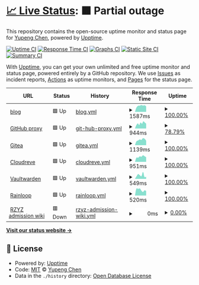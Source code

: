 # [📈 Live Status](https://cyp0633.github.io/uptime-monitor): <!--live status--> **🟧 Partial outage**

This repository contains the open-source uptime monitor and status page for [Yupeng Chen](cyp0633.icu), powered by [Upptime](https://github.com/upptime/upptime).

[![Uptime CI](https://github.com/cyp0633/uptime-monitor/workflows/Uptime%20CI/badge.svg)](https://github.com/cyp0633/uptime-monitor/actions?query=workflow%3A%22Uptime+CI%22)
[![Response Time CI](https://github.com/cyp0633/uptime-monitor/workflows/Response%20Time%20CI/badge.svg)](https://github.com/cyp0633/uptime-monitor/actions?query=workflow%3A%22Response+Time+CI%22)
[![Graphs CI](https://github.com/cyp0633/uptime-monitor/workflows/Graphs%20CI/badge.svg)](https://github.com/cyp0633/uptime-monitor/actions?query=workflow%3A%22Graphs+CI%22)
[![Static Site CI](https://github.com/cyp0633/uptime-monitor/workflows/Static%20Site%20CI/badge.svg)](https://github.com/cyp0633/uptime-monitor/actions?query=workflow%3A%22Static+Site+CI%22)
[![Summary CI](https://github.com/cyp0633/uptime-monitor/workflows/Summary%20CI/badge.svg)](https://github.com/cyp0633/uptime-monitor/actions?query=workflow%3A%22Summary+CI%22)

With [Upptime](https://upptime.js.org), you can get your own unlimited and free uptime monitor and status page, powered entirely by a GitHub repository. We use [Issues](https://github.com/cyp0633/uptime-monitor/issues) as incident reports, [Actions](https://github.com/cyp0633/uptime-monitor/actions) as uptime monitors, and [Pages](https://cyp0633.github.io/uptime-monitor) for the status page.

<!--start: status pages-->
<!-- This summary is generated by Upptime (https://github.com/upptime/upptime) -->
<!-- Do not edit this manually, your changes will be overwritten -->
<!-- prettier-ignore -->
| URL | Status | History | Response Time | Uptime |
| --- | ------ | ------- | ------------- | ------ |
| <img alt="" src="https://icons.duckduckgo.com/ip3/cyp0633.icu.ico" height="13"> [blog](https://cyp0633.icu) | 🟩 Up | [blog.yml](https://github.com/cyp0633/uptime-monitor/commits/HEAD/history/blog.yml) | <details><summary><img alt="Response time graph" src="./graphs/blog/response-time-week.png" height="20"> 1587ms</summary><br><a href="https://status.cyp0633.icu/history/blog"><img alt="Response time 1552" src="https://img.shields.io/endpoint?url=https%3A%2F%2Fraw.githubusercontent.com%2Fcyp0633%2Fuptime-monitor%2FHEAD%2Fapi%2Fblog%2Fresponse-time.json"></a><br><a href="https://status.cyp0633.icu/history/blog"><img alt="24-hour response time 1468" src="https://img.shields.io/endpoint?url=https%3A%2F%2Fraw.githubusercontent.com%2Fcyp0633%2Fuptime-monitor%2FHEAD%2Fapi%2Fblog%2Fresponse-time-day.json"></a><br><a href="https://status.cyp0633.icu/history/blog"><img alt="7-day response time 1587" src="https://img.shields.io/endpoint?url=https%3A%2F%2Fraw.githubusercontent.com%2Fcyp0633%2Fuptime-monitor%2FHEAD%2Fapi%2Fblog%2Fresponse-time-week.json"></a><br><a href="https://status.cyp0633.icu/history/blog"><img alt="30-day response time 1549" src="https://img.shields.io/endpoint?url=https%3A%2F%2Fraw.githubusercontent.com%2Fcyp0633%2Fuptime-monitor%2FHEAD%2Fapi%2Fblog%2Fresponse-time-month.json"></a><br><a href="https://status.cyp0633.icu/history/blog"><img alt="1-year response time 1552" src="https://img.shields.io/endpoint?url=https%3A%2F%2Fraw.githubusercontent.com%2Fcyp0633%2Fuptime-monitor%2FHEAD%2Fapi%2Fblog%2Fresponse-time-year.json"></a></details> | <details><summary><a href="https://status.cyp0633.icu/history/blog">100.00%</a></summary><a href="https://status.cyp0633.icu/history/blog"><img alt="All-time uptime 99.88%" src="https://img.shields.io/endpoint?url=https%3A%2F%2Fraw.githubusercontent.com%2Fcyp0633%2Fuptime-monitor%2FHEAD%2Fapi%2Fblog%2Fuptime.json"></a><br><a href="https://status.cyp0633.icu/history/blog"><img alt="24-hour uptime 100.00%" src="https://img.shields.io/endpoint?url=https%3A%2F%2Fraw.githubusercontent.com%2Fcyp0633%2Fuptime-monitor%2FHEAD%2Fapi%2Fblog%2Fuptime-day.json"></a><br><a href="https://status.cyp0633.icu/history/blog"><img alt="7-day uptime 100.00%" src="https://img.shields.io/endpoint?url=https%3A%2F%2Fraw.githubusercontent.com%2Fcyp0633%2Fuptime-monitor%2FHEAD%2Fapi%2Fblog%2Fuptime-week.json"></a><br><a href="https://status.cyp0633.icu/history/blog"><img alt="30-day uptime 100.00%" src="https://img.shields.io/endpoint?url=https%3A%2F%2Fraw.githubusercontent.com%2Fcyp0633%2Fuptime-monitor%2FHEAD%2Fapi%2Fblog%2Fuptime-month.json"></a><br><a href="https://status.cyp0633.icu/history/blog"><img alt="1-year uptime 99.88%" src="https://img.shields.io/endpoint?url=https%3A%2F%2Fraw.githubusercontent.com%2Fcyp0633%2Fuptime-monitor%2FHEAD%2Fapi%2Fblog%2Fuptime-year.json"></a></details>
| <img alt="" src="https://icons.duckduckgo.com/ip3/gh.cyp0633.icu.ico" height="13"> [GitHub proxy](https://gh.cyp0633.icu) | 🟩 Up | [git-hub-proxy.yml](https://github.com/cyp0633/uptime-monitor/commits/HEAD/history/git-hub-proxy.yml) | <details><summary><img alt="Response time graph" src="./graphs/git-hub-proxy/response-time-week.png" height="20"> 944ms</summary><br><a href="https://status.cyp0633.icu/history/git-hub-proxy"><img alt="Response time 907" src="https://img.shields.io/endpoint?url=https%3A%2F%2Fraw.githubusercontent.com%2Fcyp0633%2Fuptime-monitor%2FHEAD%2Fapi%2Fgit-hub-proxy%2Fresponse-time.json"></a><br><a href="https://status.cyp0633.icu/history/git-hub-proxy"><img alt="24-hour response time 905" src="https://img.shields.io/endpoint?url=https%3A%2F%2Fraw.githubusercontent.com%2Fcyp0633%2Fuptime-monitor%2FHEAD%2Fapi%2Fgit-hub-proxy%2Fresponse-time-day.json"></a><br><a href="https://status.cyp0633.icu/history/git-hub-proxy"><img alt="7-day response time 944" src="https://img.shields.io/endpoint?url=https%3A%2F%2Fraw.githubusercontent.com%2Fcyp0633%2Fuptime-monitor%2FHEAD%2Fapi%2Fgit-hub-proxy%2Fresponse-time-week.json"></a><br><a href="https://status.cyp0633.icu/history/git-hub-proxy"><img alt="30-day response time 944" src="https://img.shields.io/endpoint?url=https%3A%2F%2Fraw.githubusercontent.com%2Fcyp0633%2Fuptime-monitor%2FHEAD%2Fapi%2Fgit-hub-proxy%2Fresponse-time-month.json"></a><br><a href="https://status.cyp0633.icu/history/git-hub-proxy"><img alt="1-year response time 907" src="https://img.shields.io/endpoint?url=https%3A%2F%2Fraw.githubusercontent.com%2Fcyp0633%2Fuptime-monitor%2FHEAD%2Fapi%2Fgit-hub-proxy%2Fresponse-time-year.json"></a></details> | <details><summary><a href="https://status.cyp0633.icu/history/git-hub-proxy">78.79%</a></summary><a href="https://status.cyp0633.icu/history/git-hub-proxy"><img alt="All-time uptime 92.59%" src="https://img.shields.io/endpoint?url=https%3A%2F%2Fraw.githubusercontent.com%2Fcyp0633%2Fuptime-monitor%2FHEAD%2Fapi%2Fgit-hub-proxy%2Fuptime.json"></a><br><a href="https://status.cyp0633.icu/history/git-hub-proxy"><img alt="24-hour uptime 100.00%" src="https://img.shields.io/endpoint?url=https%3A%2F%2Fraw.githubusercontent.com%2Fcyp0633%2Fuptime-monitor%2FHEAD%2Fapi%2Fgit-hub-proxy%2Fuptime-day.json"></a><br><a href="https://status.cyp0633.icu/history/git-hub-proxy"><img alt="7-day uptime 78.79%" src="https://img.shields.io/endpoint?url=https%3A%2F%2Fraw.githubusercontent.com%2Fcyp0633%2Fuptime-monitor%2FHEAD%2Fapi%2Fgit-hub-proxy%2Fuptime-week.json"></a><br><a href="https://status.cyp0633.icu/history/git-hub-proxy"><img alt="30-day uptime 33.22%" src="https://img.shields.io/endpoint?url=https%3A%2F%2Fraw.githubusercontent.com%2Fcyp0633%2Fuptime-monitor%2FHEAD%2Fapi%2Fgit-hub-proxy%2Fuptime-month.json"></a><br><a href="https://status.cyp0633.icu/history/git-hub-proxy"><img alt="1-year uptime 92.59%" src="https://img.shields.io/endpoint?url=https%3A%2F%2Fraw.githubusercontent.com%2Fcyp0633%2Fuptime-monitor%2FHEAD%2Fapi%2Fgit-hub-proxy%2Fuptime-year.json"></a></details>
| <img alt="" src="https://icons.duckduckgo.com/ip3/git.cyp0633.icu.ico" height="13"> [Gitea](https://git.cyp0633.icu) | 🟩 Up | [gitea.yml](https://github.com/cyp0633/uptime-monitor/commits/HEAD/history/gitea.yml) | <details><summary><img alt="Response time graph" src="./graphs/gitea/response-time-week.png" height="20"> 1139ms</summary><br><a href="https://status.cyp0633.icu/history/gitea"><img alt="Response time 1118" src="https://img.shields.io/endpoint?url=https%3A%2F%2Fraw.githubusercontent.com%2Fcyp0633%2Fuptime-monitor%2FHEAD%2Fapi%2Fgitea%2Fresponse-time.json"></a><br><a href="https://status.cyp0633.icu/history/gitea"><img alt="24-hour response time 928" src="https://img.shields.io/endpoint?url=https%3A%2F%2Fraw.githubusercontent.com%2Fcyp0633%2Fuptime-monitor%2FHEAD%2Fapi%2Fgitea%2Fresponse-time-day.json"></a><br><a href="https://status.cyp0633.icu/history/gitea"><img alt="7-day response time 1139" src="https://img.shields.io/endpoint?url=https%3A%2F%2Fraw.githubusercontent.com%2Fcyp0633%2Fuptime-monitor%2FHEAD%2Fapi%2Fgitea%2Fresponse-time-week.json"></a><br><a href="https://status.cyp0633.icu/history/gitea"><img alt="30-day response time 1124" src="https://img.shields.io/endpoint?url=https%3A%2F%2Fraw.githubusercontent.com%2Fcyp0633%2Fuptime-monitor%2FHEAD%2Fapi%2Fgitea%2Fresponse-time-month.json"></a><br><a href="https://status.cyp0633.icu/history/gitea"><img alt="1-year response time 1118" src="https://img.shields.io/endpoint?url=https%3A%2F%2Fraw.githubusercontent.com%2Fcyp0633%2Fuptime-monitor%2FHEAD%2Fapi%2Fgitea%2Fresponse-time-year.json"></a></details> | <details><summary><a href="https://status.cyp0633.icu/history/gitea">100.00%</a></summary><a href="https://status.cyp0633.icu/history/gitea"><img alt="All-time uptime 98.69%" src="https://img.shields.io/endpoint?url=https%3A%2F%2Fraw.githubusercontent.com%2Fcyp0633%2Fuptime-monitor%2FHEAD%2Fapi%2Fgitea%2Fuptime.json"></a><br><a href="https://status.cyp0633.icu/history/gitea"><img alt="24-hour uptime 100.00%" src="https://img.shields.io/endpoint?url=https%3A%2F%2Fraw.githubusercontent.com%2Fcyp0633%2Fuptime-monitor%2FHEAD%2Fapi%2Fgitea%2Fuptime-day.json"></a><br><a href="https://status.cyp0633.icu/history/gitea"><img alt="7-day uptime 100.00%" src="https://img.shields.io/endpoint?url=https%3A%2F%2Fraw.githubusercontent.com%2Fcyp0633%2Fuptime-monitor%2FHEAD%2Fapi%2Fgitea%2Fuptime-week.json"></a><br><a href="https://status.cyp0633.icu/history/gitea"><img alt="30-day uptime 100.00%" src="https://img.shields.io/endpoint?url=https%3A%2F%2Fraw.githubusercontent.com%2Fcyp0633%2Fuptime-monitor%2FHEAD%2Fapi%2Fgitea%2Fuptime-month.json"></a><br><a href="https://status.cyp0633.icu/history/gitea"><img alt="1-year uptime 98.69%" src="https://img.shields.io/endpoint?url=https%3A%2F%2Fraw.githubusercontent.com%2Fcyp0633%2Fuptime-monitor%2FHEAD%2Fapi%2Fgitea%2Fuptime-year.json"></a></details>
| <img alt="" src="https://icons.duckduckgo.com/ip3/drive.cyp0633.icu.ico" height="13"> [Cloudreve](https://drive.cyp0633.icu) | 🟩 Up | [cloudreve.yml](https://github.com/cyp0633/uptime-monitor/commits/HEAD/history/cloudreve.yml) | <details><summary><img alt="Response time graph" src="./graphs/cloudreve/response-time-week.png" height="20"> 951ms</summary><br><a href="https://status.cyp0633.icu/history/cloudreve"><img alt="Response time 879" src="https://img.shields.io/endpoint?url=https%3A%2F%2Fraw.githubusercontent.com%2Fcyp0633%2Fuptime-monitor%2FHEAD%2Fapi%2Fcloudreve%2Fresponse-time.json"></a><br><a href="https://status.cyp0633.icu/history/cloudreve"><img alt="24-hour response time 855" src="https://img.shields.io/endpoint?url=https%3A%2F%2Fraw.githubusercontent.com%2Fcyp0633%2Fuptime-monitor%2FHEAD%2Fapi%2Fcloudreve%2Fresponse-time-day.json"></a><br><a href="https://status.cyp0633.icu/history/cloudreve"><img alt="7-day response time 951" src="https://img.shields.io/endpoint?url=https%3A%2F%2Fraw.githubusercontent.com%2Fcyp0633%2Fuptime-monitor%2FHEAD%2Fapi%2Fcloudreve%2Fresponse-time-week.json"></a><br><a href="https://status.cyp0633.icu/history/cloudreve"><img alt="30-day response time 907" src="https://img.shields.io/endpoint?url=https%3A%2F%2Fraw.githubusercontent.com%2Fcyp0633%2Fuptime-monitor%2FHEAD%2Fapi%2Fcloudreve%2Fresponse-time-month.json"></a><br><a href="https://status.cyp0633.icu/history/cloudreve"><img alt="1-year response time 879" src="https://img.shields.io/endpoint?url=https%3A%2F%2Fraw.githubusercontent.com%2Fcyp0633%2Fuptime-monitor%2FHEAD%2Fapi%2Fcloudreve%2Fresponse-time-year.json"></a></details> | <details><summary><a href="https://status.cyp0633.icu/history/cloudreve">100.00%</a></summary><a href="https://status.cyp0633.icu/history/cloudreve"><img alt="All-time uptime 99.99%" src="https://img.shields.io/endpoint?url=https%3A%2F%2Fraw.githubusercontent.com%2Fcyp0633%2Fuptime-monitor%2FHEAD%2Fapi%2Fcloudreve%2Fuptime.json"></a><br><a href="https://status.cyp0633.icu/history/cloudreve"><img alt="24-hour uptime 100.00%" src="https://img.shields.io/endpoint?url=https%3A%2F%2Fraw.githubusercontent.com%2Fcyp0633%2Fuptime-monitor%2FHEAD%2Fapi%2Fcloudreve%2Fuptime-day.json"></a><br><a href="https://status.cyp0633.icu/history/cloudreve"><img alt="7-day uptime 100.00%" src="https://img.shields.io/endpoint?url=https%3A%2F%2Fraw.githubusercontent.com%2Fcyp0633%2Fuptime-monitor%2FHEAD%2Fapi%2Fcloudreve%2Fuptime-week.json"></a><br><a href="https://status.cyp0633.icu/history/cloudreve"><img alt="30-day uptime 100.00%" src="https://img.shields.io/endpoint?url=https%3A%2F%2Fraw.githubusercontent.com%2Fcyp0633%2Fuptime-monitor%2FHEAD%2Fapi%2Fcloudreve%2Fuptime-month.json"></a><br><a href="https://status.cyp0633.icu/history/cloudreve"><img alt="1-year uptime 99.99%" src="https://img.shields.io/endpoint?url=https%3A%2F%2Fraw.githubusercontent.com%2Fcyp0633%2Fuptime-monitor%2FHEAD%2Fapi%2Fcloudreve%2Fuptime-year.json"></a></details>
| <img alt="" src="https://icons.duckduckgo.com/ip3/warden.cyp0633.icu.ico" height="13"> [Vaultwarden](https://warden.cyp0633.icu) | 🟩 Up | [vaultwarden.yml](https://github.com/cyp0633/uptime-monitor/commits/HEAD/history/vaultwarden.yml) | <details><summary><img alt="Response time graph" src="./graphs/vaultwarden/response-time-week.png" height="20"> 549ms</summary><br><a href="https://status.cyp0633.icu/history/vaultwarden"><img alt="Response time 441" src="https://img.shields.io/endpoint?url=https%3A%2F%2Fraw.githubusercontent.com%2Fcyp0633%2Fuptime-monitor%2FHEAD%2Fapi%2Fvaultwarden%2Fresponse-time.json"></a><br><a href="https://status.cyp0633.icu/history/vaultwarden"><img alt="24-hour response time 324" src="https://img.shields.io/endpoint?url=https%3A%2F%2Fraw.githubusercontent.com%2Fcyp0633%2Fuptime-monitor%2FHEAD%2Fapi%2Fvaultwarden%2Fresponse-time-day.json"></a><br><a href="https://status.cyp0633.icu/history/vaultwarden"><img alt="7-day response time 549" src="https://img.shields.io/endpoint?url=https%3A%2F%2Fraw.githubusercontent.com%2Fcyp0633%2Fuptime-monitor%2FHEAD%2Fapi%2Fvaultwarden%2Fresponse-time-week.json"></a><br><a href="https://status.cyp0633.icu/history/vaultwarden"><img alt="30-day response time 475" src="https://img.shields.io/endpoint?url=https%3A%2F%2Fraw.githubusercontent.com%2Fcyp0633%2Fuptime-monitor%2FHEAD%2Fapi%2Fvaultwarden%2Fresponse-time-month.json"></a><br><a href="https://status.cyp0633.icu/history/vaultwarden"><img alt="1-year response time 441" src="https://img.shields.io/endpoint?url=https%3A%2F%2Fraw.githubusercontent.com%2Fcyp0633%2Fuptime-monitor%2FHEAD%2Fapi%2Fvaultwarden%2Fresponse-time-year.json"></a></details> | <details><summary><a href="https://status.cyp0633.icu/history/vaultwarden">100.00%</a></summary><a href="https://status.cyp0633.icu/history/vaultwarden"><img alt="All-time uptime 99.57%" src="https://img.shields.io/endpoint?url=https%3A%2F%2Fraw.githubusercontent.com%2Fcyp0633%2Fuptime-monitor%2FHEAD%2Fapi%2Fvaultwarden%2Fuptime.json"></a><br><a href="https://status.cyp0633.icu/history/vaultwarden"><img alt="24-hour uptime 100.00%" src="https://img.shields.io/endpoint?url=https%3A%2F%2Fraw.githubusercontent.com%2Fcyp0633%2Fuptime-monitor%2FHEAD%2Fapi%2Fvaultwarden%2Fuptime-day.json"></a><br><a href="https://status.cyp0633.icu/history/vaultwarden"><img alt="7-day uptime 100.00%" src="https://img.shields.io/endpoint?url=https%3A%2F%2Fraw.githubusercontent.com%2Fcyp0633%2Fuptime-monitor%2FHEAD%2Fapi%2Fvaultwarden%2Fuptime-week.json"></a><br><a href="https://status.cyp0633.icu/history/vaultwarden"><img alt="30-day uptime 100.00%" src="https://img.shields.io/endpoint?url=https%3A%2F%2Fraw.githubusercontent.com%2Fcyp0633%2Fuptime-monitor%2FHEAD%2Fapi%2Fvaultwarden%2Fuptime-month.json"></a><br><a href="https://status.cyp0633.icu/history/vaultwarden"><img alt="1-year uptime 99.57%" src="https://img.shields.io/endpoint?url=https%3A%2F%2Fraw.githubusercontent.com%2Fcyp0633%2Fuptime-monitor%2FHEAD%2Fapi%2Fvaultwarden%2Fuptime-year.json"></a></details>
| <img alt="" src="https://icons.duckduckgo.com/ip3/mail.cyp0633.icu.ico" height="13"> [Rainloop](https://mail.cyp0633.icu) | 🟩 Up | [rainloop.yml](https://github.com/cyp0633/uptime-monitor/commits/HEAD/history/rainloop.yml) | <details><summary><img alt="Response time graph" src="./graphs/rainloop/response-time-week.png" height="20"> 520ms</summary><br><a href="https://status.cyp0633.icu/history/rainloop"><img alt="Response time 551" src="https://img.shields.io/endpoint?url=https%3A%2F%2Fraw.githubusercontent.com%2Fcyp0633%2Fuptime-monitor%2FHEAD%2Fapi%2Frainloop%2Fresponse-time.json"></a><br><a href="https://status.cyp0633.icu/history/rainloop"><img alt="24-hour response time 424" src="https://img.shields.io/endpoint?url=https%3A%2F%2Fraw.githubusercontent.com%2Fcyp0633%2Fuptime-monitor%2FHEAD%2Fapi%2Frainloop%2Fresponse-time-day.json"></a><br><a href="https://status.cyp0633.icu/history/rainloop"><img alt="7-day response time 520" src="https://img.shields.io/endpoint?url=https%3A%2F%2Fraw.githubusercontent.com%2Fcyp0633%2Fuptime-monitor%2FHEAD%2Fapi%2Frainloop%2Fresponse-time-week.json"></a><br><a href="https://status.cyp0633.icu/history/rainloop"><img alt="30-day response time 542" src="https://img.shields.io/endpoint?url=https%3A%2F%2Fraw.githubusercontent.com%2Fcyp0633%2Fuptime-monitor%2FHEAD%2Fapi%2Frainloop%2Fresponse-time-month.json"></a><br><a href="https://status.cyp0633.icu/history/rainloop"><img alt="1-year response time 551" src="https://img.shields.io/endpoint?url=https%3A%2F%2Fraw.githubusercontent.com%2Fcyp0633%2Fuptime-monitor%2FHEAD%2Fapi%2Frainloop%2Fresponse-time-year.json"></a></details> | <details><summary><a href="https://status.cyp0633.icu/history/rainloop">100.00%</a></summary><a href="https://status.cyp0633.icu/history/rainloop"><img alt="All-time uptime 99.99%" src="https://img.shields.io/endpoint?url=https%3A%2F%2Fraw.githubusercontent.com%2Fcyp0633%2Fuptime-monitor%2FHEAD%2Fapi%2Frainloop%2Fuptime.json"></a><br><a href="https://status.cyp0633.icu/history/rainloop"><img alt="24-hour uptime 100.00%" src="https://img.shields.io/endpoint?url=https%3A%2F%2Fraw.githubusercontent.com%2Fcyp0633%2Fuptime-monitor%2FHEAD%2Fapi%2Frainloop%2Fuptime-day.json"></a><br><a href="https://status.cyp0633.icu/history/rainloop"><img alt="7-day uptime 100.00%" src="https://img.shields.io/endpoint?url=https%3A%2F%2Fraw.githubusercontent.com%2Fcyp0633%2Fuptime-monitor%2FHEAD%2Fapi%2Frainloop%2Fuptime-week.json"></a><br><a href="https://status.cyp0633.icu/history/rainloop"><img alt="30-day uptime 100.00%" src="https://img.shields.io/endpoint?url=https%3A%2F%2Fraw.githubusercontent.com%2Fcyp0633%2Fuptime-monitor%2FHEAD%2Fapi%2Frainloop%2Fuptime-month.json"></a><br><a href="https://status.cyp0633.icu/history/rainloop"><img alt="1-year uptime 99.99%" src="https://img.shields.io/endpoint?url=https%3A%2F%2Fraw.githubusercontent.com%2Fcyp0633%2Fuptime-monitor%2FHEAD%2Fapi%2Frainloop%2Fuptime-year.json"></a></details>
| <img alt="" src="https://icons.duckduckgo.com/ip3/wiki.rzyzadmissionhelper.top.ico" height="13"> [RZYZ admission wiki](https://wiki.rzyzadmissionhelper.top) | 🟥 Down | [rzyz-admission-wiki.yml](https://github.com/cyp0633/uptime-monitor/commits/HEAD/history/rzyz-admission-wiki.yml) | <details><summary><img alt="Response time graph" src="./graphs/rzyz-admission-wiki/response-time-week.png" height="20"> 0ms</summary><br><a href="https://status.cyp0633.icu/history/rzyz-admission-wiki"><img alt="Response time 0" src="https://img.shields.io/endpoint?url=https%3A%2F%2Fraw.githubusercontent.com%2Fcyp0633%2Fuptime-monitor%2FHEAD%2Fapi%2Frzyz-admission-wiki%2Fresponse-time.json"></a><br><a href="https://status.cyp0633.icu/history/rzyz-admission-wiki"><img alt="24-hour response time 0" src="https://img.shields.io/endpoint?url=https%3A%2F%2Fraw.githubusercontent.com%2Fcyp0633%2Fuptime-monitor%2FHEAD%2Fapi%2Frzyz-admission-wiki%2Fresponse-time-day.json"></a><br><a href="https://status.cyp0633.icu/history/rzyz-admission-wiki"><img alt="7-day response time 0" src="https://img.shields.io/endpoint?url=https%3A%2F%2Fraw.githubusercontent.com%2Fcyp0633%2Fuptime-monitor%2FHEAD%2Fapi%2Frzyz-admission-wiki%2Fresponse-time-week.json"></a><br><a href="https://status.cyp0633.icu/history/rzyz-admission-wiki"><img alt="30-day response time 0" src="https://img.shields.io/endpoint?url=https%3A%2F%2Fraw.githubusercontent.com%2Fcyp0633%2Fuptime-monitor%2FHEAD%2Fapi%2Frzyz-admission-wiki%2Fresponse-time-month.json"></a><br><a href="https://status.cyp0633.icu/history/rzyz-admission-wiki"><img alt="1-year response time 0" src="https://img.shields.io/endpoint?url=https%3A%2F%2Fraw.githubusercontent.com%2Fcyp0633%2Fuptime-monitor%2FHEAD%2Fapi%2Frzyz-admission-wiki%2Fresponse-time-year.json"></a></details> | <details><summary><a href="https://status.cyp0633.icu/history/rzyz-admission-wiki">0.00%</a></summary><a href="https://status.cyp0633.icu/history/rzyz-admission-wiki"><img alt="All-time uptime 0.00%" src="https://img.shields.io/endpoint?url=https%3A%2F%2Fraw.githubusercontent.com%2Fcyp0633%2Fuptime-monitor%2FHEAD%2Fapi%2Frzyz-admission-wiki%2Fuptime.json"></a><br><a href="https://status.cyp0633.icu/history/rzyz-admission-wiki"><img alt="24-hour uptime 0.00%" src="https://img.shields.io/endpoint?url=https%3A%2F%2Fraw.githubusercontent.com%2Fcyp0633%2Fuptime-monitor%2FHEAD%2Fapi%2Frzyz-admission-wiki%2Fuptime-day.json"></a><br><a href="https://status.cyp0633.icu/history/rzyz-admission-wiki"><img alt="7-day uptime 0.00%" src="https://img.shields.io/endpoint?url=https%3A%2F%2Fraw.githubusercontent.com%2Fcyp0633%2Fuptime-monitor%2FHEAD%2Fapi%2Frzyz-admission-wiki%2Fuptime-week.json"></a><br><a href="https://status.cyp0633.icu/history/rzyz-admission-wiki"><img alt="30-day uptime 1.38%" src="https://img.shields.io/endpoint?url=https%3A%2F%2Fraw.githubusercontent.com%2Fcyp0633%2Fuptime-monitor%2FHEAD%2Fapi%2Frzyz-admission-wiki%2Fuptime-month.json"></a><br><a href="https://status.cyp0633.icu/history/rzyz-admission-wiki"><img alt="1-year uptime 0.00%" src="https://img.shields.io/endpoint?url=https%3A%2F%2Fraw.githubusercontent.com%2Fcyp0633%2Fuptime-monitor%2FHEAD%2Fapi%2Frzyz-admission-wiki%2Fuptime-year.json"></a></details>

<!--end: status pages-->

[**Visit our status website →**](https://cyp0633.github.io/uptime-monitor)

## 📄 License

- Powered by: [Upptime](https://github.com/upptime/upptime)
- Code: [MIT](./LICENSE) © [Yupeng Chen](cyp0633.icu)
- Data in the `./history` directory: [Open Database License](https://opendatacommons.org/licenses/odbl/1-0/)
